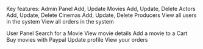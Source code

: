 
Key features:
Admin Panel
Add, Update Movies
Add, Update, Delete Actors
Add, Update, Delete Cinemas
Add, Update, Delete Producers
View all users in the system
View all orders in the system

User Panel
Search for a Movie
View movie details
Add a movie to a Cart
Buy movies with Paypal
Update profile
View your orders
